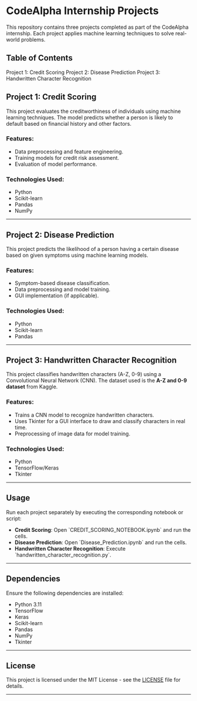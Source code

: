 # CodeAlpha Internship Projects

This repository contains three projects completed as part of the CodeAlpha internship. Each project applies machine learning techniques to solve real-world problems.

## Table of Contents
Project 1: Credit Scoring
Project 2: Disease Prediction
Project 3: Handwritten Character Recognition

## Project 1: Credit Scoring
This project evaluates the creditworthiness of individuals using machine learning techniques. The model predicts whether a person is likely to default based on financial history and other factors.

### Features:
- Data preprocessing and feature engineering.
- Training models for credit risk assessment.
- Evaluation of model performance.

### Technologies Used:
- Python
- Scikit-learn
- Pandas
- NumPy

---

## Project 2: Disease Prediction
This project predicts the likelihood of a person having a certain disease based on given symptoms using machine learning models.

### Features:
- Symptom-based disease classification.
- Data preprocessing and model training.
- GUI implementation (if applicable).

### Technologies Used:
- Python
- Scikit-learn
- Pandas

---

## Project 3: Handwritten Character Recognition
This project classifies handwritten characters (A-Z, 0-9) using a Convolutional Neural Network (CNN). The dataset used is the **A-Z and 0-9 dataset** from Kaggle.

### Features:
- Trains a CNN model to recognize handwritten characters.
- Uses Tkinter for a GUI interface to draw and classify characters in real time.
- Preprocessing of image data for model training.

### Technologies Used:
- Python
- TensorFlow/Keras
- Tkinter

---

## Usage
Run each project separately by executing the corresponding notebook or script:
- **Credit Scoring**: Open \`CREDIT_SCORING_NOTEBOOK.ipynb\` and run the cells.
- **Disease Prediction**: Open \`Disease_Prediction.ipynb\` and run the cells.
- **Handwritten Character Recognition**: Execute \`handwritten_character_recognition.py\`.

---

## Dependencies
Ensure the following dependencies are installed:
- Python 3.11
- TensorFlow
- Keras
- Scikit-learn
- Pandas
- NumPy
- Tkinter

---

## License
This project is licensed under the MIT License - see the [LICENSE](LICENSE) file for details.

---
